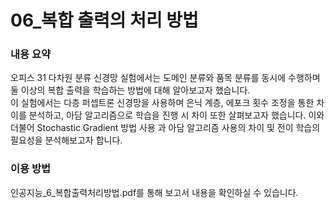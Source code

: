 # 06_복합 출력의 처리 방법
### 내용 요약
오피스 31 다차원 분류 신경망 실험에서는 도메인 분류와 품목 분류를 동시에 수행하며 둘 이상의 복합 출력을 학습하는 방법에 대해 알아보고자 했습니다.  
이 실험에서는 다층 퍼셉트론
신경망을 사용하며 은닉 계층, 에포크 횟수 조정을 통한 차이를 분석하고, 아담 알고리즘으로 학습을 진행 시 차이 또한 살펴보고자 했습니다. 이와 더불어 Stochastic Gradient 방법 사용
과 아담 알고리즘 사용의 차이 및 전이 학습의 필요성을 분석해보고자 합니다.

### 이용 방법
인공지능_6_복합출력처리방법.pdf를 통해 보고서 내용을 확인하실 수 있습니다.